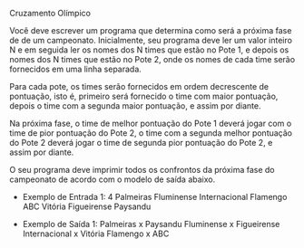 Cruzamento Olímpico

Você deve escrever um programa que determina como será a próxima fase de
de um campeonato. Inicialmente, seu programa deve ler um valor inteiro N
e em seguida ler os nomes dos N times que estão no Pote 1, e depois os nomes
dos N times que estão no Pote 2, onde os nomes de cada time serão fornecidos
em uma linha separada.

Para cada pote, os times serão fornecidos em ordem decrescente de pontuação,
isto é, primeiro será fornecido o time com maior pontuação, depois o time
com a segunda maior pontuação, e assim por diante.

Na próxima fase, o time de melhor pontuação do Pote 1 deverá jogar com o time
de pior pontuação do Pote 2, o time com a segunda melhor pontuação do Pote 2
deverá jogar o time de segunda pior pontuação do Pote 2, e assim por diante.

O seu programa deve imprimir todos os confrontos da próxima fase do campeonato
de acordo com o modelo de saída abaixo.


- Exemplo de Entrada 1:
4
Palmeiras
Fluminense
Internacional
Flamengo
ABC
Vitória
Figueirense
Paysandu


- Exemplo de Saída 1:
Palmeiras x Paysandu
Fluminense x Figueirense
Internacional x Vitória
Flamengo x ABC


